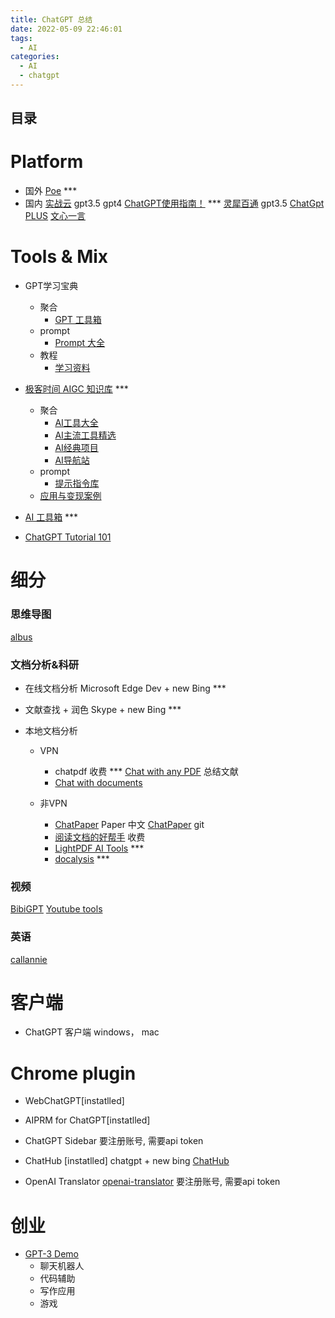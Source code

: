 ```yaml
---
title: ChatGPT 总结
date: 2022-05-09 22:46:01
tags:
  - AI
categories:
  - AI
  - chatgpt
---
```


<p></p>
<!-- more -->

## 目录
<!-- toc -->

# Platform
+ 国外
  [Poe](https://poe.com/ChatGPT) ***
+ 国内
  [实战云](https://saas.edu360.cn/system/chatgpt) gpt3.5  gpt4
  [ChatGPT使用指南！](https://www.feijix.com/n/y0BnXI)   *** 
  [灵犀百通](https://www.1888ai.com/base/chat)  gpt3.5
  [ChatGpt PLUS](https://gpt.91chat-ai.cn/chat) 
  [文心一言](https://yiyan.baidu.com/)

# Tools & Mix
+ GPT学习宝典
  - 聚合
    - [GPT  工具箱](https://gpt.candobear.com/toolbox)
  - prompt
    - [Prompt 大全](https://gpt.candobear.com/prompt)
  - 教程
    - [学习资料](https://gpt.candobear.com/courses)

+ [极客时间 AIGC 知识库](https://gp477l8icq.feishu.cn/wiki/JUXnwzSuviL5E9kh6jUc8FRinHe) *** 
  - 聚合
    - [AI工具大全](https://gp477l8icq.feishu.cn/wiki/M1uCwFNjkiAGC7k30TaclZqknPh)
    - [AI主流工具精选](https://gp477l8icq.feishu.cn/wiki/RpabwPG9niFEu9kwJAQcAGxenDg)
    - [AI经典项目](https://gp477l8icq.feishu.cn/wiki/VJ9ewqfOgiyrbQksbyLcrODtnkb)
    - [AI导航站](https://gp477l8icq.feishu.cn/wiki/QVV6w3XstiR7hlkK53Bc8f9DnMf)
  - prompt
    - [提示指令库](https://gp477l8icq.feishu.cn/wiki/ZYkUwbXgzi5eqYkHl0MceNrSnhb)
  - [应用与变现案例](https://longalong.feishu.cn/wiki/wikcneAKpN3u473N7J9EAC4Ga0b)

+ [AI 工具箱](https://www.ailookme.com)  *** 

+ [ChatGPT Tutorial 101](https://gptdoc.sparkai.chat/)

# 细分
### 思维导图
[albus](https://albus.org/)

### 文档分析&科研

+ 在线文档分析 
  Microsoft Edge Dev + new Bing  ***

+ 文献查找 + 润色
  Skype + new Bing  ***

+ 本地文档分析
  - VPN
    - chatpdf  收费  ***
      [Chat with any PDF](https://www.chatpdf.com/) 总结文献
    - [Chat with documents](https://chatdoc.com/)

  - 非VPN
    - [ChatPaper](https://chatpaper.org/)  Paper 中文
      [ChatPaper](https://github.com/kaixindelele/ChatPaper) git
    - [阅读文档的好帮手](https://chat2doc.cn/)  收费
    - [LightPDF AI Tools](https://lightpdf.com/chatdoc) *** 
    - [docalysis](https://docalysis.com/files/hwylw4) *** 

### 视频
[BibiGPT](https://b.jimmylv.cn/)
[Youtube tools](https://crucible.docnavigator.in/)

### 英语
[callannie](https://callannie.ai/signin)

#  客户端
+ ChatGPT 客户端
 windows， mac

# Chrome plugin
+ WebChatGPT[instatlled]

+ AIPRM for ChatGPT[instatlled]

+ ChatGPT Sidebar
  要注册账号, 需要api token
  
+ ChatHub  [instatlled]
 chatgpt + new bing
  [ChatHub ](https://github.com/chathub-dev/chathub)

+ OpenAI Translator
  [openai-translator](https://github.com/yetone/openai-translator)
  要注册账号, 需要api token

# 创业

+ [GPT-3 Demo](https://gpt3demo.com/map)
  - 聊天机器人
  - 代码辅助
  - 写作应用
  - 游戏
                

